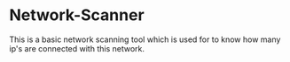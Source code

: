 # Network-Scanner
This is a basic network scanning tool which is used for to know how many ip's are connected with this network.
